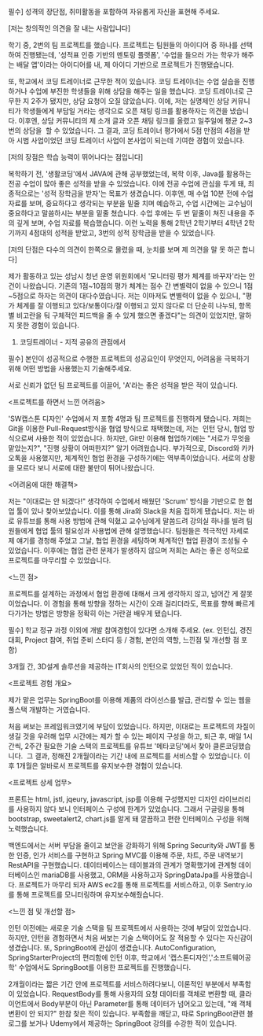 필수] 성격의 장단점, 취미활동을 포함하여 자유롭게 자신을 표현해 주세요.

[저는 창의적인 의견을 잘 내는 사람입니다]

학기 중, 2번의 팀 프로젝트를 했습니다. 프로젝트는 팀원들의 아이디어 중 하나를 선택하여 진행됐는데, '성적표 인증 기반의 멘토링 플랫폼', '수업을 들으러 가는 학우가 해주는 배달 앱'이라는 아이디어를 내, 제 아이디 기반으로 프로젝트가 진행됐습니다.

또, 학교에서 코딩 트레이너로 근무한 적이 있습니다. 코딩 트레이너는 수업 실습을 진행하거나 수업에 부진한 학생들을 위해 상담을 해주는 일을 했습니다. 코딩 트레이너로 근무한 지 2주가 됐지만, 상담 요청이 오질 않았습니다. 이에, 저는 실명제인 상담 커뮤니티가 학생들에게 부담일 거라는 생각으로 오픈 채팅 링크를 활용하자는 의견을 냈습니다. 이후엔, 상담 커뮤니티의 제 소개 글과 오픈 채팅 링크를 올렸고 일주일에 평균 2~3번의 상담을  할 수 있었습니다. 그 결과, 코딩 트레이너 평가에서 5점 만점의 4점을 받아 시범 사업이었던 코딩 트레이너 사업이 본사업이 되는데 기여한 경험이 있습니다.

[저의 장점은 학습 능력이 뛰어나다는 점입니다]

복학하기 전, '생활코딩'에서 JAVA에 관해 공부했었는데, 복학 이후, Java를 활용하는 전공 수업이 많아 좋은 성적을 받을 수 있었습니다. 이에 전공 수업에 관심을 두게 돼, 최종적으로는 '성적 장학금을 받자'는 목표가 생겼습니다. 이후엔, 매 수업 10분 전에 수업 자료를 보며, 중요하다고 생각되는 부분을 밑줄 치며 예습하고, 수업 시간에는 교수님이 중요하다고 말씀하시는 부분을 밑줄 쳤습니다. 수업 후에는 두 번 밑줄이 쳐진 내용을 주의 깊게 보며, 수업 자료를 복습했습니다. 이런 노력을 통해 2학년 2학기부터 4학년 2학기까지 4점대의 성적을 받았고, 3번의 성적 장학금을 받을 수 있었습니다.

[저의 단점은 다수의 의견이 한쪽으로 몰렸을 때, 눈치를 보며 제 의견을 말 못 하곤 합니다]

제가 활동하고 있는 성남시 청년 운영 위원회에서 '모니터링 평가 체계를 바꾸자'라는 안건이 나왔습니다. 기존의 1점~10점의 평가 체계는 점수 간 변별력이 없을 수 있으니 1점~5점으로 하자는 의견이 대다수였습니다. 저는 이마저도 변별력이 없을 수 있으니, "평가 체계를 잘 이행되고 있다/보통이다/잘 이행되고 있지 않다로 더 단순히 나누되, 항목별 비고란을 둬 구체적인 피드백을 줄 수 있게 했으면 좋겠다"는 의견이 있었지만, 말하지 못한 경험이 있습니다.

1. 코딩트레이너 - 지적 공유의 관점에서

필수] 본인이 성공적으로 수행한 프로젝트의 성공요인이 무엇인지, 어려움을 극복하기 위해 어떤 방법을 사용했는지 기술해주세요.

서로 신뢰가 없던 팀 프로젝트를 이끌어, 'A'라는 좋은 성적을 받은 적이 있습니다.

<프로젝트를 하면서 느낀 어려움>

'SW캡스톤 디자인' 수업에서 저 포함 4명과 팀 프로젝트를 진행하게 됐습니다. 저희는 Git을 이용한 Pull-Request방식을 협업 방식으로 채택했는데, 저는  인턴 당시, 협업 방식으로써 사용한 적이 있었습니다. 하지만, Git만 이용해 협업하기에는 "서로가 무엇을 맡았는지?", "진행 상황이 어떠한지?" 알기 어려웠습니다. 부가적으로, Discord와 카카오톡을 사용했지만, 체계적인 협업 환경을 구성하기에는 역부족이었습니다. 서로의 상황을 모르다 보니 서로에 대한 불만이 튀어나왔습니다.

<어려움에 대한 해결책>

저는 "이대로는 안 되겠다!" 생각하여 수업에서 배웠던 'Scrum' 방식을 기반으로 한 협업 툴이 있나 찾아보았습니다. 이를 통해 Jira와 Slack을 처음 접하게 됐습니다. 저는 바로 유튜브를 통해 사용 방법에 관해 익혔고 교수님에게 말씀드려 강의실 하나를 빌려 팀원들에게 협업 툴의 필요성과 사용법에 관해 설명했습니다. 팀원들은 적극적인 자세로 제 얘기를 경청해 주었고 그날, 협업 환경을 세팅하며 체계적인 협업 환경이 조성될 수 있었습니다. 이후에는 협업 관련 문제가 발생하지 않으며 저희는 A라는 좋은 성적으로 프로젝트를 마무리할 수 있었습니다.

<느낀 점>

프로젝트를 설계하는 과정에서 협업 환경에 대해서 크게 생각하지 않고, 넘어간 게 잘못이었습니다. 이 경험을 통해 방향을 정하는 시간이 오래 걸리더라도, 목표를 향해 빠르게 다가가는 방법은 방향을 정확히 아는 거란걸 배우게 됐습니다.

필수] 학교 정규 과정 이외에 개발 참여경험이 있다면 소개해 주세요. (ex. 인턴십, 경진대회, Project 참여, 취업 준비 스터디 등 / 경험, 본인의 역할, 느낀점 및 개선할 점 포함)

3개월 간, 3D설계 솔루션을 제공하는 IT회사의 인턴으로 있었던 적이 있습니다.

<프로젝트 경험 개요>

제가 맡은 업무는 SpringBoot를 이용해 제품의 라이선스를 발급, 관리할 수 있는 웹을 풀스택 개발하는 거였습니다.

처음 써보는 프레임워크였기에 부담이 있었습니다. 하지만, 이대로는 프로젝트의 차질이 생길 것을 우려해 업무 시간에는 제가 할 수 있는 페이지 구성을 하고, 퇴근 후, 매일 1시간씩, 2주간 필요한 기술 스택의 프로젝트를 유튜브 '메타코딩'에서 찾아 클론코딩했습니다.  그 결과, 정해진 2개월이라는 기간 내에 프로젝트를 서비스할 수 있었습니다. 이후 1개월은 알바로서 프로젝트를 유지보수한 경험이 있습니다.

<프로젝트 상세 업무>

프론트는 html, jstl, jqeury, javascript, jsp를 이용해 구성했지만 디자인 라이브러리를 사용하지 않다 보니 인터페이스 구성에 한계가 있었습니다. 그래서 구글링을 통해 bootstrap, sweetalert2, chart.js를 알게 돼 깔끔하고 편한 인터페이스 구성을 위해 노력했습니다.

백엔드에서는 서버 부담을 줄이고 보안을 강화하기 위해 Spring Security와 JWT를 통한 인증, 인가 서비스를 구현하고 Spring MVC를 이용해 주문, 차트, 주문 내역보기 RestAPI을 구현했습니다. 데이터베이스는 테이블과의 관계가 명확했기에 관계형 데이터베이스인 mariaDB를 사용했고, ORM을 사용하고자 SpringDataJpa를 사용했습니다. 프로젝트가 마무리 되자 AWS ec2를 통해 프로젝트를 서비스하고, 이후 Sentry.io를 통해 프로젝트를 모니터링하며 유지보수해줬습니다.

<느낀 점 및 개선할 점>

인턴 이전에는 새로운 기술 스택을 팀 프로젝트에서 사용하는 것에 부담이 있었습니다. 하지만, 인턴을 경험하면서 처음 써보는 기술 스택이어도 잘 적용할 수 있다는 자신감이 생겼습니다. 또, SpringBoot에 관심이 생겼습니다. AutoConfiguration, SpringStarterProject의 편리함에 인턴 이후, 학교에서 '캡스톤디자인','소프트웨어공학' 수업에서도 SpringBoot를 이용한 프로젝트를 진행했습니다. 

2개월이라는 짧은 기간 안에 프로젝트를 서비스하려다보니, 이론적인 부분에서 부족함이 있었습니다. RequestBody를 통해 사용자의 요청 데이터를 객체로 변환할 때, 클라이언트에서 Body부분이 아닌 Parameter를 통해 데이터가 넘어오고 있는데, "왜 객체 변환이 안 되지?" 한참 찾은 적이 있습니다. 부족함을 깨닫고, 따로 SpringBoot관련 블로그를 보거나 Udemy에서 제공하는 SpringBoot 강의를 수강한 적이 있습니다.
